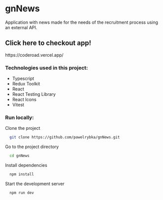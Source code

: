 <h1>gnNews</h1>
Application with news made for the needs of the recruitment process using an external API.
<h2>Click here to checkout app!</h2> 
https://coderoad.vercel.app/
<h3>Technologies used in this project:</h3>
<ul>
  <li>Typescript</li> 
  <li>Redux Toolkit</li>
  <li>React</li>
  <li>React Testing Library</li>
  <li>React Icons</li>
  <li>Vitest</li>
</ul>

<h3>Run locally:</h3>

Clone the project

```bash
  git clone https://github.com/pawelrybka/gnNews.git
```

Go to the project directory

```bash
  cd gnNews
```

Install dependencies

```bash
  npm install
```

Start the development server

```bash
  npm run dev
```
